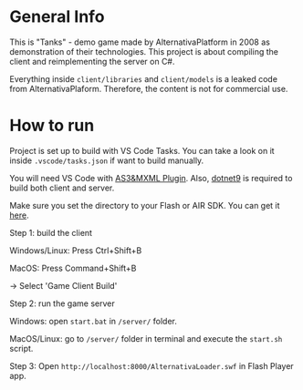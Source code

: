 # General Info
This is "Tanks" - demo game made by AlternativaPlatform in 2008 as demonstration of their technologies.
This project is about compiling the client and reimplementing the server on C#.

Everything inside `client/libraries` and `client/models` is a leaked code from AlternativaPlaform.
Therefore, the content is not for commercial use.

# How to run
Project is set up to build with VS Code Tasks. You can take a look on it inside `.vscode/tasks.json` if want to build manually.

You will need VS Code with [AS3&MXML Plugin](https://marketplace.visualstudio.com/items?itemName=bowlerhatllc.vscode-as3mxml).
Also, [dotnet9](https://dotnet.microsoft.com/en-us/download/dotnet/9.0) is required to build both client and server.

Make sure you set the directory to your Flash or AIR SDK. You can get it [here](https://airsdk.harman.com/download).


Step 1: build the client

Windows/Linux: Press Ctrl+Shift+B

MacOS: Press Command+Shift+B

-> Select 'Game Client Build'


Step 2: run the game server

Windows: open `start.bat` in `/server/` folder.

MacOS/Linux: go to `/server/` folder in terminal and execute the `start.sh` script.


Step 3: Open `http://localhost:8000/AlternativaLoader.swf` in Flash Player app.